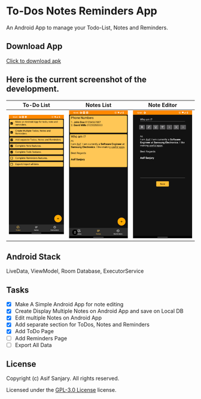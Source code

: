 # To-Dos Notes Reminders App

An Android App to manage your Todo-List, Notes and Reminders.

## Download App

[Click to download apk](https://github.com/asifsanjary/ListsNotesReminders/releases/download/0.02/Todos.Notes.Reminders.apk)

## Here is the current screenshot of the development.

|                                To-Do List                                 |                                Notes List                                 |                                Note Editor                                 |
| :-----------------------------------------------------------------------: | :-----------------------------------------------------------------------: | :------------------------------------------------------------------------: |
| ![Alt text](./AppScreenshots/todo_list_page.png "To-Do List") | ![Alt text](./AppScreenshots/note_list_page.png "Notes List") | ![Alt text](./AppScreenshots/Screenshot_20210614-005407.png "Note Editor") |

## Android Stack

LiveData, ViewModel, Room Database, ExecutorService

## Tasks

- [x] Make A Simple Android App for note editing
- [x] Create Display Multiple Notes on Android App and save on Local DB
- [x] Edit multiple Notes on Android App
- [x] Add separate section for ToDos, Notes and Reminders
- [x] Add ToDo Page
- [ ] Add Reminders Page
- [ ] Export All Data

## License

Copyright (c) Asif Sanjary. All rights reserved.

Licensed under the [GPL-3.0 License](LICENSE) license.
